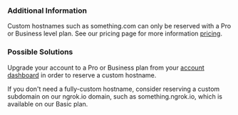 
### Additional Information

Custom hostnames such as something.com can only be reserved with a Pro or Business level plan. See our pricing page for more information [pricing](https://ngrok.com/pricing).

### Possible Solutions

Upgrade your account to a Pro or Business plan from your [account dashboard](https://dashboard.ngrok.com/billing/plan) in order to reserve a custom hostname.

If you don't need a fully-custom hostname, consider reserving a custom subdomain on our ngrok.io domain, such as something.ngrok.io, which is available on our Basic plan.
